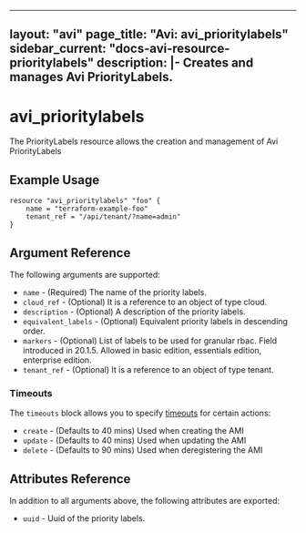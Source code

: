 <!--
    Copyright 2021 VMware, Inc.
    SPDX-License-Identifier: Mozilla Public License 2.0
-->
---
layout: "avi"
page_title: "Avi: avi_prioritylabels"
sidebar_current: "docs-avi-resource-prioritylabels"
description: |-
  Creates and manages Avi PriorityLabels.
---

# avi_prioritylabels

The PriorityLabels resource allows the creation and management of Avi PriorityLabels

## Example Usage

```hcl
resource "avi_prioritylabels" "foo" {
    name = "terraform-example-foo"
    tenant_ref = "/api/tenant/?name=admin"
}
```

## Argument Reference

The following arguments are supported:

* `name` - (Required) The name of the priority labels.
* `cloud_ref` - (Optional) It is a reference to an object of type cloud.
* `description` - (Optional) A description of the priority labels.
* `equivalent_labels` - (Optional) Equivalent priority labels in descending order.
* `markers` - (Optional) List of labels to be used for granular rbac. Field introduced in 20.1.5. Allowed in basic edition, essentials edition, enterprise edition.
* `tenant_ref` - (Optional) It is a reference to an object of type tenant.


### Timeouts

The `timeouts` block allows you to specify [timeouts](https://www.terraform.io/docs/configuration/resources.html#timeouts) for certain actions:

* `create` - (Defaults to 40 mins) Used when creating the AMI
* `update` - (Defaults to 40 mins) Used when updating the AMI
* `delete` - (Defaults to 90 mins) Used when deregistering the AMI

## Attributes Reference

In addition to all arguments above, the following attributes are exported:

* `uuid` -  Uuid of the priority labels.

